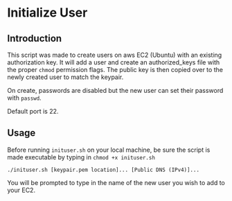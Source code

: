 Initialize User
===============

Introduction
------------
This script was made to create users on aws EC2 (Ubuntu) with an existing authorization 
key. It will add a user and create an authorized_keys file with the proper ``chmod`` 
permission flags. The public key is then copied over to the newly created user to match the keypair.

On create, passwords are disabled but the new user can set their password with ``passwd``.

Default port is 22.

Usage
-----
Before running ``inituser.sh`` on your local machine, be sure the script is made 
executable by typing in ``chmod +x inituser.sh``

``./inituser.sh [keypair.pem location]... [Public DNS (IPv4)]...``

You will be prompted to type in the name of the new user you wish to add to your EC2.

